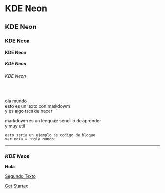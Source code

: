 # KDE Neon
## KDE Neon
### KDE Neon
#### KDE Neon
##### KDE Neon
###### KDE Neon




<br>
<p> ola mundo  <br>
esto es un texto con markdowm <br>
y es algo facil de hacer </p>


<p> markdowm es un lenguaje sencillo de aprender <br>
y muy util </p>

~~~
esto seria un ejemplo de codigo de bloque
var Hola = "Hola Mundo"
~~~  


<p>

* * * 

### _KDE Neon_ ###
**Hola** 
 
</p>


[Segundo Texto](..\Practice2\secondPractice.md)

[Get Started](Practice2/secondPractice.md) <!-- Asi se enlaza un documento en github-->

